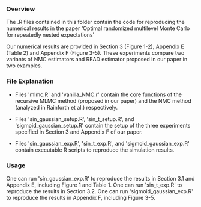### Overview

The .R files contained in this folder contain the code for reproducing the numerical results in the paper 'Optimal randomized multilevel Monte Carlo for repeatedly nested expectations'

Our numerical results are provided in Section 3 (Figure 1-2), Appendix E (Table 2) and Appendix F (Figure 3-5). These experiments compare two variants of NMC estimators and READ estimator proposed in our paper in two examples. 

### File Explanation 

+ Files 'mlmc.R' and 'vanilla_NMC.r' contain the core functions of the recursive MLMC method (proposed in our paper) and the NMC method (analyzed in Rainforth et al.) respectively.

+ Files 'sin_gaussian_setup.R', 'sin_t_setup.R', and 'sigmoid_gaussian_setup.R' contain the setup of the three experiments specified in Section 3 and Appendix F of our paper.

+ Files 'sin_gaussian_exp.R', 'sin_t_exp.R', and 'sigmoid_gaussian_exp.R' contain executable R scripts to reproduce the simulation results.

### Usage

One can run 'sin_gaussian_exp.R' to reproduce the results in Section 3.1 and Appendix E, including Figure 1 and Table 1. One can run 'sin_t_exp.R' to reproduce the results in Section 3.2. One can run 'sigmoid_gaussian_exp.R' to reproduce the results in Appendix F, including Figure 3-5.  

